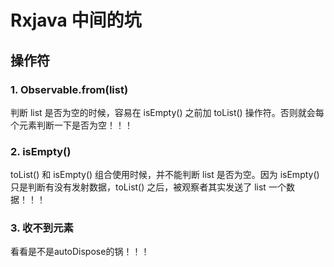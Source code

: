 # Rxjava 中间的坑

## 操作符

### 1. Observable.from(list)

判断 list 是否为空的时候，容易在 isEmpty() 之前加 toList() 操作符。否则就会每个元素判断一下是否为空！！！

### 2. isEmpty()

toList() 和 isEmpty() 组合使用时候，并不能判断 list 是否为空。因为 isEmpty() 只是判断有没有发射数据，toList() 之后，被观察者其实发送了 list 一个数据！！！

### 3. 收不到元素

看看是不是autoDispose的锅！！！